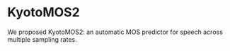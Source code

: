 # KyotoMOS2
We proposed KyotoMOS2: an automatic MOS predictor for speech across multiple sampling rates. 

